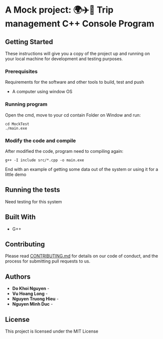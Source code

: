# A Mock project: 🌍✈️🤪 Trip management C++ Console Program

## Getting Started

These instructions will give you a copy of the project up and running on
your local machine for development and testing purposes.

### Prerequisites

Requirements for the software and other tools to build, test and push 
- A computer using window OS

### Running program

Open the cmd, move to your cd contain Folder on Window and run:

    cd MockTest
    ./main.exe
    
### Modify the code and compile

After modified the code, program need to compiling again:

    g++ -I include src/*.cpp -o main.exe

End with an example of getting some data out of the system or using it
for a little demo

## Running the tests

Need testing for this system

## Built With

  - G++

## Contributing

Please read [CONTRIBUTING.md](CONTRIBUTING.md) for details on our code
of conduct, and the process for submitting pull requests to us.

## Authors

  - **Do Khoi Nguyen** - 
  - **Vu Hoang Long** -
  - **Nguyen Truong Hieu** -
  - **Nguyen Minh Duc** -  

## License

This project is licensed under the MIT License
